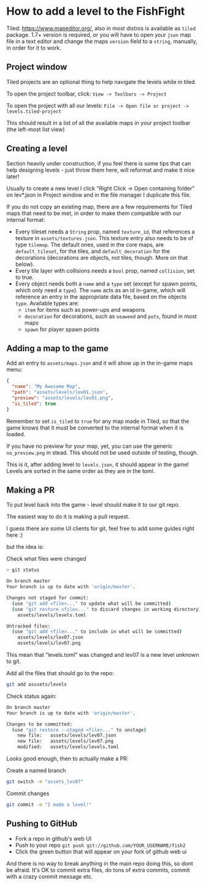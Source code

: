 # How to add a level to the FishFight

Tiled: https://www.mapeditor.org/, also in most distros is available as `tiled` package. 
1.7+ version is required, or you will have to open your `json` map file in a text editor and change the maps `version`
field to a `string`, manually, in order for it to work.

## Project window

Tiled projects are an optional thing to help navigate the levels while in tiled.

To open the project toolbar, click:
`View -> Toolbars -> Project`

To open the project with all our levels:
`File -> Open file or project -> levels.tiled-project`

This should result in a list of all the available maps in your project toolbar (the left-most list view)

## Creating a level

Section heavily under construction, if you feel there is some tips that can help designing levels - just throw them here, will reformat and make it nice later!

Usually to create a new level I click "Right Click -> Open containing folder" on lev*.json in Project window and in the file manager I duplicate this file. 

If you do not copy an existing map, there are a few requirements for Tiled maps that need to be met, in order to make them compatible with our internal format:

- Every tileset needs a `String` prop, named `texture_id`, that references a texture in `assets/textures.json`. This texture entry also needs to be of type `tilemap`.
The default ones, used in the core maps, are `default_tileset`, for the tiles, and `default_decoration` for the decorations (decorations are objects, not tiles, though. More on that below).
- Every tile layer with collisions needs a `bool` prop, named `collision`, set to true.
- Every object needs both a `name` and a `type` set (except for spawn points, which only need a `type`). The `name` acts as an id in-game, which will reference an entry in the appropriate data file, based on the objects `type`. Available types are:
    * `item` for items such as power-ups and weapons 
    * `decoration` for decorations, such as `seaweed` and `pots`, found in most maps
    * `spawn` for player spawn points

## Adding a map to the game

Add an entry to `assets/maps.json` and it will show up in the in-game maps menu:

```json
{
  "name": "My Awesome Map",
  "path": "assets/levels/lev01.json",
  "preview": "assets/levels/lev01.png",
  "is_tiled": true
}
```

Remember to set `is_tiled` to `true` for any map made in Tiled, so that the game knows that it must be converted to the internal format when it is loaded.

If you have no preview for your map, yet, you can use the generic `no_preview.png` in stead. This should not be used outside of testing, though.

This is it, after adding level to `levels.json`, it should appear in the game!
Levels are sorted in the same order as they are in the toml.

## Making a PR

To put level back into the game - level should make it to our git repo. 

The easiest way to do it is making a pull request.

I guess there are some UI clients for git, feel free to add some guides right here :)

but the idea is: 

Check what files were changed
```bash
> git status

On branch master
Your branch is up to date with 'origin/master'.

Changes not staged for commit:
  (use "git add <file>..." to update what will be committed)
  (use "git restore <file>..." to discard changes in working directory)
	assets/levels/levels.toml

Untracked files:
  (use "git add <file>..." to include in what will be committed)
	assets/levels/lev07.json
	assets/levels/lev07.png
```

This mean that "levels.toml" was changed and lev07 is a new level unknown to git.

Add all the files that should go to the repo:
```bash
git add asssets/levels
```

Check status again: 
```bash
On branch master
Your branch is up to date with 'origin/master'.

Changes to be committed:
  (use "git restore --staged <file>..." to unstage)
	new file:   assets/levels/lev07.json
	new file:   assets/levels/lev07.png
	modified:   assets/levels/levels.toml
```

Looks good enough, then to actually make a PR:

Create a named branch 
```bash
git switch -m "assets_lev07"
```
Commit changes
```bash
git commit -m "I made a level!"
```

## Pushing to GitHub

- Fork a repo in github's web UI
- Push to your repo `git push git://github.com/YOUR_USERNAME/fish2`
- Click the green button that will appear on your fork of github web ui

And there is no way to break anything in the main repo doing this, so dont be afraid. It's OK to commit extra files, do tons of extra commits, commit with a crazy commit message etc. 
